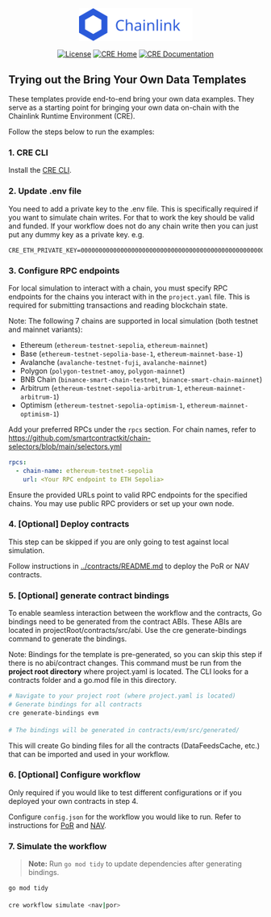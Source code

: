 <div style="text-align:center" align="center">
    <a href="https://chain.link" target="_blank">
        <img src="https://raw.githubusercontent.com/smartcontractkit/chainlink/develop/docs/logo-chainlink-blue.svg" width="225" alt="Chainlink logo">
    </a>

[![License](https://img.shields.io/badge/license-MIT-blue)](https://github.com/smartcontractkit/cre-templates/blob/main/LICENSE)
[![CRE Home](https://img.shields.io/static/v1?label=CRE&message=Home&color=blue)](https://chain.link/chainlink-runtime-environment)
[![CRE Documentation](https://img.shields.io/static/v1?label=CRE&message=Docs&color=blue)](https://docs.chain.link/cre)

</div>

## Trying out the Bring Your Own Data Templates

These templates provide end-to-end bring your own data examples. They serve as a
starting point for bringing your own data on-chain with the Chainlink Runtime Environment (CRE).

Follow the steps below to run the examples:

### 1. CRE CLI

Install the [CRE CLI](https://docs.chain.link/cre).

### 2. Update .env file

You need to add a private key to the .env file. This is specifically required if you want to simulate chain writes. For that to work the key should be valid and funded.
If your workflow does not do any chain write then you can just put any dummy key as a private key. e.g.
```
CRE_ETH_PRIVATE_KEY=0000000000000000000000000000000000000000000000000000000000000001
```

### 3. Configure RPC endpoints

For local simulation to interact with a chain, you must specify RPC endpoints for the chains you interact with in the `project.yaml` file. This is required for submitting transactions and reading blockchain state.

Note: The following 7 chains are supported in local simulation (both testnet and mainnet variants):
- Ethereum (`ethereum-testnet-sepolia`, `ethereum-mainnet`)
- Base (`ethereum-testnet-sepolia-base-1`, `ethereum-mainnet-base-1`)
- Avalanche (`avalanche-testnet-fuji`, `avalanche-mainnet`)
- Polygon (`polygon-testnet-amoy`, `polygon-mainnet`)
- BNB Chain (`binance-smart-chain-testnet`, `binance-smart-chain-mainnet`)
- Arbitrum (`ethereum-testnet-sepolia-arbitrum-1`, `ethereum-mainnet-arbitrum-1`)
- Optimism (`ethereum-testnet-sepolia-optimism-1`, `ethereum-mainnet-optimism-1`)

Add your preferred RPCs under the `rpcs` section. For chain names, refer to https://github.com/smartcontractkit/chain-selectors/blob/main/selectors.yml

```yaml
rpcs:
  - chain-name: ethereum-testnet-sepolia
    url: <Your RPC endpoint to ETH Sepolia>
```
Ensure the provided URLs point to valid RPC endpoints for the specified chains. You may use public RPC providers or set up your own node.

### 4. [Optional] Deploy contracts

This step can be skipped if you are only going to test against local simulation.

Follow instructions in [../contracts/README.md](../contracts/README.md) to deploy the PoR or NAV contracts.

### 5. [Optional] generate contract bindings

To enable seamless interaction between the workflow and the contracts, Go bindings need to be generated from the contract ABIs. These ABIs are located in projectRoot/contracts/src/abi. Use the cre generate-bindings command to generate the bindings.

Note: Bindings for the template is pre-generated, so you can skip this step if there is no abi/contract changes. This command must be run from the <b>project root directory</b> where project.yaml is located. The CLI looks for a contracts folder and a go.mod file in this directory.

```bash
# Navigate to your project root (where project.yaml is located)
# Generate bindings for all contracts
cre generate-bindings evm

# The bindings will be generated in contracts/evm/src/generated/
```

This will create Go binding files for all the contracts (DataFeedsCache, etc.) that can be imported and used in your workflow.

### 6. [Optional] Configure workflow

Only required if you would like to test different configurations or if you deployed
your own contracts in step 4.

Configure `config.json` for the workflow you would like to run. Refer to instructions for [PoR](./por/README.md) and [NAV](./nav/README.md).

### 7. Simulate the workflow

> **Note:** Run `go mod tidy` to update dependencies after generating bindings.
```bash
go mod tidy

cre workflow simulate <nav|por>
```
